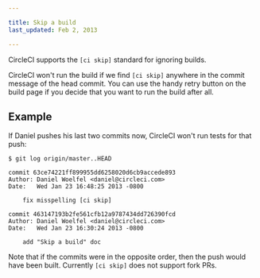 ```yaml
---

title: Skip a build
last_updated: Feb 2, 2013

---
```


CircleCI supports the `[ci skip]` standard for ignoring builds.

CircleCI won't run the build if we find `[ci skip]` anywhere in the commit message of the head commit.
You can use the handy retry button on the build page if you decide that you want to run the build after all.

## Example

If Daniel pushes his last two commits now, CircleCI won't run tests for that push:

```
$ git log origin/master..HEAD

commit 63ce74221ff899955dd6258020d6cb9accede893
Author: Daniel Woelfel <daniel@circleci.com>
Date:   Wed Jan 23 16:48:25 2013 -0800

    fix misspelling [ci skip]

commit 463147193b2fe561cfb12a9787434dd726390fcd
Author: Daniel Woelfel <daniel@circleci.com>
Date:   Wed Jan 23 16:30:24 2013 -0800

    add "Skip a build" doc
```

Note that if the commits were in the opposite order, then the push would have been built. Currently `[ci skip]` does not support fork PRs.
